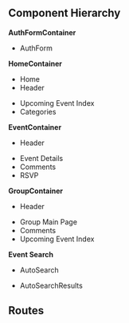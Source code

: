 ## Component Hierarchy

**AuthFormContainer**
 - AuthForm

**HomeContainer**
 - Home
 - Header
  * Upcoming Event Index
  * Categories

**EventContainer**
 - Header
  * Event Details
  * Comments
  * RSVP

**GroupContainer**
- Header
 * Group Main Page
 * Comments
 * Upcoming Event Index

 **Event Search**
 + AutoSearch
 * AutoSearchResults



## Routes
